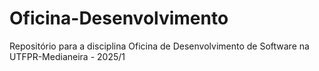 # Oficina-Desenvolvimento
Repositório para a disciplina Oficina de Desenvolvimento de Software na UTFPR-Medianeira - 2025/1 
